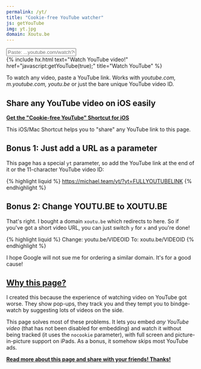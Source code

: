 ```yaml
---
permalink: /yt/
title: "Cookie-free YouTube watcher"
js: getYouTube
img: yt.jpg
domain: Xoutu.be
---
```


<div id="yt"></div>

<form name="link">
<div style="margin-top: 5px"><input name="yt" type="text" value="" placeholder="Paste: ...youtube.com/watch?v=..."></div>
{% include hx.html text="Watch YouTube video!" href="javascript:getYouTube(true);" title="Watch YouTube" %}
</form>

To watch any video, paste a YouTube link. Works with *youtube.com, m.youtube.com, youtu.be* or just the bare unique YouTube video ID.

## Share any YouTube video on iOS easily

**[Get the "Cookie-free YouTube" Shortcut for iOS][shortcut]**

This iOS/Mac Shortcut helps you to "share" any YouTube link to this page.

## Bonus 1: Just add a URL as a parameter

This page has a special `yt` parameter, so add the YouTube link at the end of it or the 11-character YouTube video ID:

{% highlight liquid %}
https://michael.team/yt/?yt=FULLYOUTUBELINK
{% endhighlight %}

## Bonus 2: Change YOUTU.BE to XOUTU.BE

That's right. I bought a domain `xoutu.be` which redirects to here. So if you've got a short video URL, you can just switch `y` for `x` and you're done! 

{% highlight liquid %}
Change:
youtu.be/VIDEOID
To:
xoutu.be/VIDEOID
{% endhighlight %}

I hope Google will not sue me for ordering a similar domain. It's for a good cause!

## [Why this page?][blog]

I created this because the experience of watching video on YouTube got worse. They show pop-ups, they track you and they tempt you to bindge-watch by suggesting lots of videos on the side.

This page solves most of these problems. It lets you embed *any YouTube video* (that has not been disabled for embedding) and watch it without being tracked (it uses the `nocookie` parameter), with full screen and picture-in-picture support on iPads. As a bonus, it somehow skips most YouTube ads.

**[Read more about this page and share with your friends! Thanks!][blog]**

[blog]: https://michael.team/youtube/
[shortcut]: https://www.icloud.com/shortcuts/1b20e7375c9f4a17b418f75736da46a1
[shortcutx]: https://www.icloud.com/shortcuts/a45cec1e83944253b6c0bd3cb2915bc4

